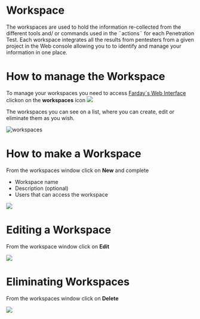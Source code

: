 # Workspace

The workspaces are used to hold the information re-collected from the different tools and/ or commands used in the ¨actions¨ for each Penetration Test. Each workspace integrates all the results from pentesters from a given project in the Web console allowing you to to identify and manage your information in one place.

# How to manage the Workspace

To manage your workspaces you need to access [Farday´s Web Interface](https://github.com/infobyte/faraday/wiki/Web-UI) clickon on the **workspaces** icon ![](https://raw.github.com/wiki/tartamar/faraday/images/faraday_workspace_icono.png)

The workspaces you can see on a list, where you can create, edit or eliminate them as you wish.

![workspaces](https://raw.github.com/wiki/tartamar/faraday/images/faraday_workspace_list.png)

# How to make a Workspace

From the workspaces window click on **New** and complete

* Workspace name
* Description (optional)
* Users that can access the workspace

![](https://raw.github.com/wiki/tartamar/faraday/images/faraday_workspace_new.png)

# Editing a Workspace

From the workspace window click on **Edit**

![](https://raw.github.com/wiki/tartamar/faraday/images/faraday_workspace_edit.png)

# Eliminating Workspaces

From the workspaces window click on **Delete**

![](https://raw.github.com/wiki/tartamar/faraday/images/faraday_workspace_delete.png)
